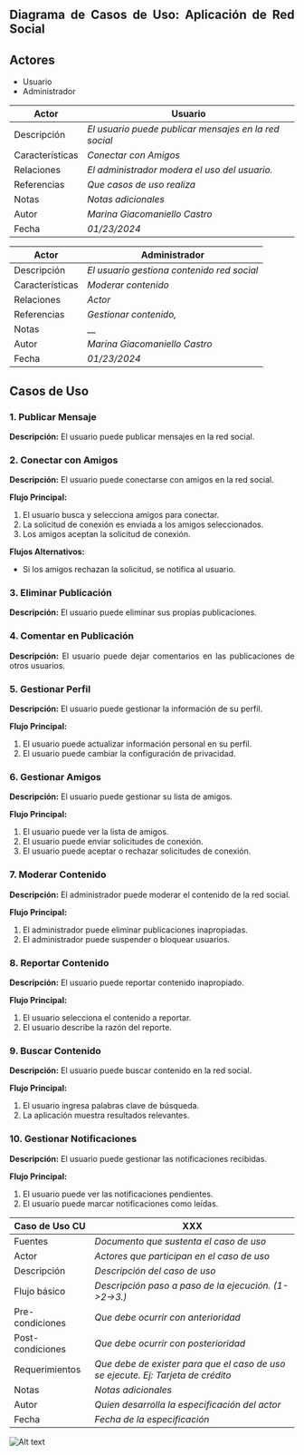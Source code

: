 <div align="justify";>

## Diagrama de Casos de Uso: Aplicación de Red Social

## Actores
- Usuario
- Administrador


|  Actor | Usuario |
|---|---|
| Descripción  | _El usuario puede publicar mensajes en la red social_  |
| Características  | _Conectar con Amigos_ |
| Relaciones | _El administrador modera el uso del usuario._  |
| Referencias | _Que casos de uso realiza_ |   
|  Notas |  _Notas adicionales_ |
| Autor  | _Marina Giacomaniello Castro_ |
|Fecha | _01/23/2024_ |




|  Actor | Administrador |
|---|---|
| Descripción  | _El usuario gestiona contenido red social_  |
| Características  | _Moderar contenido_ |
| Relaciones | _Actor_  |
| Referencias | _Gestionar contenido,_ |   
|  Notas |  __ |
| Autor  | _Marina Giacomaniello Castro_ |
|Fecha | _01/23/2024_ |



## Casos de Uso

### 1. Publicar Mensaje
**Descripción:** El usuario puede publicar mensajes en la red social.

### 2. Conectar con Amigos
**Descripción:** El usuario puede conectarse con amigos en la red social.

**Flujo Principal:**
1. El usuario busca y selecciona amigos para conectar.
2. La solicitud de conexión es enviada a los amigos seleccionados.
3. Los amigos aceptan la solicitud de conexión.

**Flujos Alternativos:**
- Si los amigos rechazan la solicitud, se notifica al usuario.

### 3. Eliminar Publicación
**Descripción:** El usuario puede eliminar sus propias publicaciones.

### 4. Comentar en Publicación
**Descripción:** El usuario puede dejar comentarios en las publicaciones de otros usuarios.

### 5. Gestionar Perfil
**Descripción:** El usuario puede gestionar la información de su perfil.

**Flujo Principal:**
1. El usuario puede actualizar información personal en su perfil.
2. El usuario puede cambiar la configuración de privacidad.

### 6. Gestionar Amigos
**Descripción:** El usuario puede gestionar su lista de amigos.

**Flujo Principal:**
1. El usuario puede ver la lista de amigos.
2. El usuario puede enviar solicitudes de conexión.
3. El usuario puede aceptar o rechazar solicitudes de conexión.

### 7. Moderar Contenido
**Descripción:** El administrador puede moderar el contenido de la red social.

**Flujo Principal:**
1. El administrador puede eliminar publicaciones inapropiadas.
2. El administrador puede suspender o bloquear usuarios.

### 8. Reportar Contenido
**Descripción:** El usuario puede reportar contenido inapropiado.

**Flujo Principal:**
1. El usuario selecciona el contenido a reportar.
2. El usuario describe la razón del reporte.

### 9. Buscar Contenido
**Descripción:** El usuario puede buscar contenido en la red social.

**Flujo Principal:**
1. El usuario ingresa palabras clave de búsqueda.
2. La aplicación muestra resultados relevantes.

### 10. Gestionar Notificaciones
**Descripción:** El usuario puede gestionar las notificaciones recibidas.

**Flujo Principal:**
1. El usuario puede ver las notificaciones pendientes.
2. El usuario puede marcar notificaciones como leídas.

 |  Caso de Uso	CU | XXX  |
  |---|---|
  | Fuentes  | _Documento que sustenta el caso de uso_  |
  | Actor  |  _Actores que participan en el caso de uso_ |
  | Descripción | _Descripción del caso de uso_  |
  | Flujo básico | _Descripción paso a paso de la ejecución. (1->2->3.)_ |
  | Pre-condiciones | _Que debe ocurrir con anterioridad_  |  
  | Post-condiciones  | _Que debe ocurrir con posterioridad_  |  
  |  Requerimientos | _Que debe de exister para que el caso de uso se ejecute. Ej: Tarjeta de crédito_  |
  |  Notas |  _Notas adicionales_ |
  | Autor  | _Quien desarrolla la especificación del actor_ |
  |Fecha | _Fecha de la especificación_ |




![Alt text](image.png)
</div>